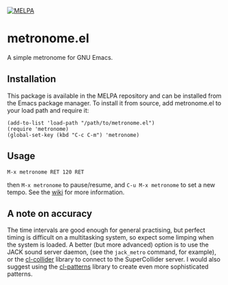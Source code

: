[![MELPA](https://melpa.org/packages/metronome-badge.svg)](https://melpa.org/#/metronome)

# metronome.el

A simple metronome for GNU Emacs.

## Installation

This package is available in the MELPA repository and can be installed
from the Emacs package manager. To install it from source, add
metronome.el to your load path and require it:

```
(add-to-list 'load-path "/path/to/metronome.el")
(require 'metronome)
(global-set-key (kbd "C-c C-m") 'metronome)
```

## Usage

```
M-x metronome RET 120 RET
```

then `M-x metronome` to pause/resume, and `C-u M-x metronome` to set a
new tempo. See the
[wiki](https://gitlab.com/jagrg/metronome/-/wikis/pages) for more
information.

## A note on accuracy

The time intervals are good enough for general practising, but perfect
timing is difficult on a multitasking system, so expect some limping
when the system is loaded. A better (but more advanced) option is to
use the JACK sound server daemon, (see the `jack_metro` command, for
example), or the
[cl-collider](https://github.com/byulparan/cl-collider) library to
connect to the SuperCollider server. I would also suggest using the
[cl-patterns](https://github.com/defaultxr/cl-patterns) library to
create even more sophisticated patterns.

